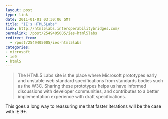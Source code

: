 ```yaml
---
layout: post
type: link
date: 2011-01-01 03:30:06 GMT
title: "IE's HTML5Labs"
link: http://html5labs.interoperabilitybridges.com/
permalink: /post/2549405005/ies-html5labs
redirect_from: 
  - /post/2549405005/ies-html5labs
categories:
- microsoft
- ie9
- html5
---
```

<blockquote>The HTML5 Labs site is the place where Microsoft prototypes early and unstable web standard specifications from standards bodies such as the W3C. Sharing these prototypes helps us have informed discussions with developer communities, and contributes to a better implementation experience with draft specifications.</blockquote>

This goes a long way to reassuring me that faster iterations will be the case with IE 9+.
